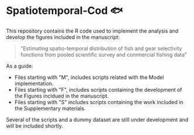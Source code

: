 # Spatiotemporal-Cod 🐟

This repository contains the R code used to implement the analysis and develop the figures included in the manuscript: 

> "Estimating spatio-temporal distribution of fish and gear selectivity functions from pooled scientific survey and commercial fishing data"  

As a guide: 
* Files starting with "M", includes scripts related with the Model implementation.
* Files starting with "F", includes scripts containing the development of the Figures incldued in the manuscript.
* Files starting with "S" includes scripts containing the work included in the Supplementary materials.

Several of the scripts and a dummy dataset are still under development and will be included shortly.
